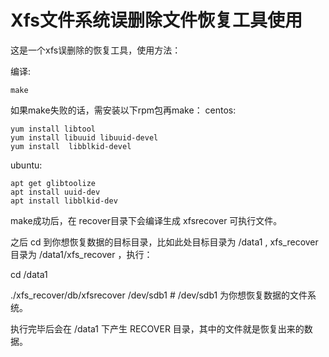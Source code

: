 # Xfs文件系统误删除文件恢复工具使用

这是一个xfs误删除的恢复工具，使用方法：

编译:
```
make
```

如果make失败的话，需安装以下rpm包再make：
centos:
```
yum install libtool
yum install libuuid libuuid-devel  
yum install  libblkid-devel 
```
ubuntu:
```
apt get glibtoolize
apt install uuid-dev
apt install libblkid-dev
```

make成功后，在 recover目录下会编译生成 xfsrecover 可执行文件。

之后 cd 到你想恢复数据的目标目录，比如此处目标目录为 /data1 , xfs_recover目录为 /data1/xfs_recover ，执行：

cd /data1

./xfs_recover/db/xfsrecover /dev/sdb1      # /dev/sdb1 为你想恢复数据的文件系统。

执行完毕后会在 /data1 下产生 RECOVER 目录，其中的文件就是恢复出来的数据。

